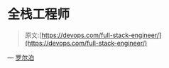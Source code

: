 # 全栈工程师

> 原文:[https://devops.com/full-stack-engineer/](https://devops.com/full-stack-engineer/)

— [罗尔泊](https://devops.com/author/breselman/)